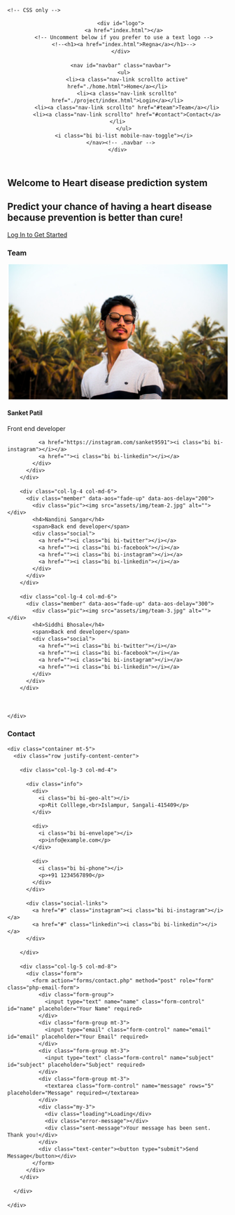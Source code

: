 <!DOCTYPE html>
<html>
<head>
    <meta charset='utf-8'>
    <meta http-equiv='X-UA-Compatible' content='IE=edge'>
    <title>Heart Disease Prediction</title>
    <meta name='viewport' content='width=device-width, initial-scale=1'>
    <link rel='stylesheet' type='text/css' media='screen' href='main.css'>
  
    <!-- CSS only -->
<link href="https://cdn.jsdelivr.net/npm/bootstrap@5.2.1/dist/css/bootstrap.min.css" rel="stylesheet" integrity="sha384-iYQeCzEYFbKjA/T2uDLTpkwGzCiq6soy8tYaI1GyVh/UjpbCx/TYkiZhlZB6+fzT" crossorigin="anonymous">
<!-- JavaScript Bundle with Popper -->
<link href="assets/vendor/aos/aos.css" rel="stylesheet">
<link href="assets/vendor/bootstrap/css/bootstrap.min.css" rel="stylesheet">
<link href="assets/vendor/bootstrap-icons/bootstrap-icons.css" rel="stylesheet">
<link href="assets/vendor/boxicons/css/boxicons.min.css" rel="stylesheet">
<link href="assets/vendor/glightbox/css/glightbox.min.css" rel="stylesheet">
<link href="assets/vendor/swiper/swiper-bundle.min.css" rel="stylesheet">

<!-- Template Main CSS File -->
<link href="assets/css/style.css" rel="stylesheet">
<script src="https://cdn.jsdelivr.net/npm/bootstrap@5.2.1/dist/js/bootstrap.bundle.min.js" integrity="sha384-u1OknCvxWvY5kfmNBILK2hRnQC3Pr17a+RTT6rIHI7NnikvbZlHgTPOOmMi466C8" crossorigin="anonymous"></script>
    <!-- <script src='main.js'></script> -->
    <script src="assets/vendor/purecounter/purecounter_vanilla.js"></script>
  <script src="assets/vendor/aos/aos.js"></script>
  <script src="assets/vendor/bootstrap/js/bootstrap.bundle.min.js"></script>
  <script src="assets/vendor/glightbox/js/glightbox.min.js"></script>
  <script src="assets/vendor/isotope-layout/isotope.pkgd.min.js"></script>
  <script src="assets/vendor/swiper/swiper-bundle.min.js"></script>
  <script src="assets/vendor/php-email-form/validate.js"></script>

  <!-- Template Main JS File -->
  <script src="assets/js/main.js"></script>
</head>
<body>
 
  <!-- ======= Header ======= -->
  <header id="header" class="fixed-top d-flex align-items-center header-transparent">
    <div class="container d-flex justify-content-between align-items-center">

      <div id="logo">
        <a href="index.html"></a>
        <!-- Uncomment below if you prefer to use a text logo -->
        <!--<h1><a href="index.html">Regna</a></h1>-->
      </div>

      <nav id="navbar" class="navbar">
        <ul>
          <li><a class="nav-link scrollto active" href="./home.html">Home</a></li>
          <li><a class="nav-link scrollto" href="./project/index.html">Login</a></li>
          <li><a class="nav-link scrollto" href="#team">Team</a></li>
          <li><a class="nav-link scrollto" href="#contact">Contact</a></li>
        </ul>
        <i class="bi bi-list mobile-nav-toggle"></i>
      </nav><!-- .navbar -->
    </div>
  </header><!-- End Header -->

  <!-- ======= Hero Section ======= -->
  <section id="hero">
    <div class="hero-container" data-aos="zoom-in" data-aos-delay="100">
      <h1>Welcome to Heart disease prediction system</h1>
      <h2>Predict your chance of having a heart disease</br> because prevention is better than cure!</h2>
      <a href="./project/index.html" class="btn-get-started">Log In to Get Started</a>
    </div>
  </section><!-- End Hero Section -->

   <!-- ======= Team Section ======= -->
   <section id="team">
    <div class="container" data-aos="fade-up">
      <div class="section-header">
        <h3 class="section-title">Team</h3>
        <!-- <p class="section-description">Sed ut perspiciatis unde omnis iste natus error sit voluptatem accusantium doloremque</p> -->
      </div>
      <div class="row">
        <div class="col-lg-4 col-md-6">
          <div class="member" data-aos="fade-up" data-aos-delay="100">
            <div class="pic"><img src="assets/img/team-1.jpg" alt=""></div>
            <h4>Sanket Patil</h4>
            <span>Front end developer</span>
            <div class="social">
              
              <a href="https://instagram.com/sanket9591"><i class="bi bi-instagram"></i></a>
              <a href=""><i class="bi bi-linkedin"></i></a>
            </div>
          </div>
        </div>

        <div class="col-lg-4 col-md-6">
          <div class="member" data-aos="fade-up" data-aos-delay="200">
            <div class="pic"><img src="assets/img/team-2.jpg" alt=""></div>
            <h4>Nandini Sangar</h4>
            <span>Back end developer</span>
            <div class="social">
              <a href=""><i class="bi bi-twitter"></i></a>
              <a href=""><i class="bi bi-facebook"></i></a>
              <a href=""><i class="bi bi-instagram"></i></a>
              <a href=""><i class="bi bi-linkedin"></i></a>
            </div>
          </div>
        </div>

        <div class="col-lg-4 col-md-6">
          <div class="member" data-aos="fade-up" data-aos-delay="300">
            <div class="pic"><img src="assets/img/team-3.jpg" alt=""></div>
            <h4>Siddhi Bhosale</h4>
            <span>Back end developer</span>
            <div class="social">
              <a href=""><i class="bi bi-twitter"></i></a>
              <a href=""><i class="bi bi-facebook"></i></a>
              <a href=""><i class="bi bi-instagram"></i></a>
              <a href=""><i class="bi bi-linkedin"></i></a>
            </div>
          </div>
        </div>

        

    </div>
  </section>
  <!-- End Team Section -->

   <!-- ======= Contact Section ======= -->
   <section id="contact">
    <div class="container">
      <div class="section-header">
        <h3 class="section-title">Contact</h3>
        <!-- <p class="section-description">Sed ut perspiciatis unde omnis iste natus error sit voluptatem accusantium doloremque</p> -->
      </div>
    </div>

   

    <div class="container mt-5">
      <div class="row justify-content-center">

        <div class="col-lg-3 col-md-4">

          <div class="info">
            <div>
              <i class="bi bi-geo-alt"></i>
              <p>Rit Colllege,<br>Islampur, Sangali-415409</p>
            </div>

            <div>
              <i class="bi bi-envelope"></i>
              <p>info@example.com</p>
            </div>

            <div>
              <i class="bi bi-phone"></i>
              <p>+91 1234567890</p>
            </div>
          </div>

          <div class="social-links">
            <a href="#" class="instagram"><i class="bi bi-instagram"></i></a>
            <a href="#" class="linkedin"><i class="bi bi-linkedin"></i></a>
          </div>

        </div>

        <div class="col-lg-5 col-md-8">
          <div class="form">
            <form action="forms/contact.php" method="post" role="form" class="php-email-form">
              <div class="form-group">
                <input type="text" name="name" class="form-control" id="name" placeholder="Your Name" required>
              </div>
              <div class="form-group mt-3">
                <input type="email" class="form-control" name="email" id="email" placeholder="Your Email" required>
              </div>
              <div class="form-group mt-3">
                <input type="text" class="form-control" name="subject" id="subject" placeholder="Subject" required>
              </div>
              <div class="form-group mt-3">
                <textarea class="form-control" name="message" rows="5" placeholder="Message" required></textarea>
              </div>
              <div class="my-3">
                <div class="loading">Loading</div>
                <div class="error-message"></div>
                <div class="sent-message">Your message has been sent. Thank you!</div>
              </div>
              <div class="text-center"><button type="submit">Send Message</button></div>
            </form>
          </div>
        </div>

      </div>

    </div>
  </section><!-- End Contact Section -->
   
</body>
</html>
